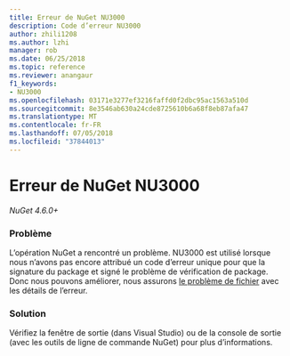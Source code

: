 ```yaml
---
title: Erreur de NuGet NU3000
description: Code d’erreur NU3000
author: zhili1208
ms.author: lzhi
manager: rob
ms.date: 06/25/2018
ms.topic: reference
ms.reviewer: anangaur
f1_keywords:
- NU3000
ms.openlocfilehash: 03171e3277ef3216faffd0f2dbc95ac1563a510d
ms.sourcegitcommit: 8e3546ab630a24cde8725610b6a68f8eb87afa47
ms.translationtype: MT
ms.contentlocale: fr-FR
ms.lasthandoff: 07/05/2018
ms.locfileid: "37844013"
---
```

# <a name="nuget-error-nu3000"></a>Erreur de NuGet NU3000

*NuGet 4.6.0+*

### <a name="issue"></a>Problème
L’opération NuGet a rencontré un problème. NU3000 est utilisé lorsque nous n’avons pas encore attribué un code d’erreur unique pour que la signature du package et signé le problème de vérification de package. Donc nous pouvons améliorer, nous assurons [le problème de fichier](https://github.com/nuget/home/issues) avec les détails de l’erreur.

### <a name="solution"></a>Solution
Vérifiez la fenêtre de sortie (dans Visual Studio) ou de la console de sortie (avec les outils de ligne de commande NuGet) pour plus d’informations.

